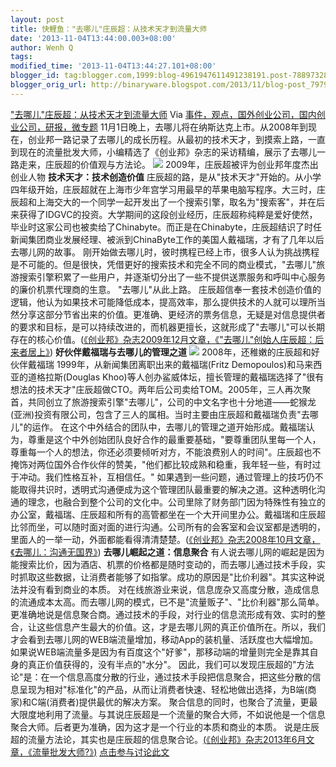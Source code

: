 ```yaml
---
layout: post
title: 快鲤鱼："去哪儿"庄辰超：从技术天才到流量大师
date: '2013-11-04T13:44:00.003+08:00'
author: Wenh Q
tags:
modified_time: '2013-11-04T13:44:27.101+08:00'
blogger_id: tag:blogger.com,1999:blog-4961947611491238191.post-7889732827589683236
blogger_orig_url: http://binaryware.blogspot.com/2013/11/blog-post_7979.html
---
```

["去哪儿"庄辰超：从技术天才到流量大师](http://www.kuailiyu.com/article/5815.html)
Via
[事件，观点，国外创业公司，国内创业公司，研报，微专题](http://www.kuailiyu.com/)
11月1日晚上，去哪儿将在纳斯达克上市。从2008年到现在，创业邦一路记录了去哪儿的成长历程。从最初的技术天才，到摸索上路，一直到现在的流量批发大师，小编精选了《创业邦》杂志的采访精编，展示了去哪儿一路走来，庄辰超的价值观与方法论。
![](http://www.kuailiyu.com/uploadfile/2013/1102/20131102090842244.jpg)
 2009年，庄辰超被评为创业邦年度杰出创业人物
**技术天才：技术创造价值**
庄辰超的路，是从"技术天才"开始的。从小学四年级开始，庄辰超就在上海市少年宫学习用最早的苹果电脑写程序。大三时，庄辰超和上海交大的一个同学一起开发出了一个搜索引擎，取名为"搜索客"，并在后来获得了IDGVC的投资。大学期间的这段创业经历，庄辰超称纯粹是爱好使然，毕业时这家公司也被卖给了Chinabyte。而正是在Chinabyte，庄辰超结识了时任新闻集团商业发展经理、被派到ChinaByte工作的美国人戴福瑞，才有了几年以后去哪儿网的故事。
刚开始做去哪儿时，彼时携程已经上市，很多人认为挑战携程是不可能的。但是很快，凭借更好的搜索技术和完全不同的商业模式，"去哪儿"旅游搜索引擎积累了一些用户，并逐渐切分出了一些不提供送票服务和呼叫中心服务的廉价机票代理商的生意。
"去哪儿"从此上路。
庄辰超信奉一套技术创造价值的逻辑，他认为如果技术可能降低成本，提高效率，那么提供技术的人就可以理所当然分享这部分节省出来的价值。更准确、更经济的票务信息，无疑是对信息提供者的要求和目标，是可以持续改进的，而机器更擅长，这就形成了"去哪儿"可以长期存在的核心价值。([《创业邦》杂志2009年12月文章，《"去哪儿"创始人庄辰超：后来者居上》](http://magazine.cyzone.cn/articles/200912/1516_1.html))
**好伙伴戴福瑞与去哪儿的管理之道**
![](http://www.kuailiyu.com/uploadfile/2013/1102/20131102090842421.jpg)
 2008年，还稚嫩的庄辰超和好伙伴戴福瑞
1999年，从新闻集团离职出来的戴福瑞(Fritz
Demopoulos)和马来西亚的道格拉斯(Douglas
Khoo)等人创办鲨威体坛，擅长管理的戴福瑞选择了"很有想法的技术天才"庄辰超做CTO。两年后公司卖给TOM。2005年，三人再次聚首，共同创立了旅游搜索引擎"去哪儿"，公司的中文名字也十分地道——蛇猴龙(亚洲)投资有限公司，包含了三人的属相。当时主要由庄辰超和戴福瑞负责"去哪儿"的运作。
在这个中外结合的团队中，去哪儿的管理之道开始形成。戴福瑞认为，尊重是这个中外创始团队良好合作的最重要基础，"要尊重团队里每一个人，尊重每一个人的想法，你还必须要倾听对方，不能浪费别人的时间"。庄辰超也不掩饰对两位国外合作伙伴的赞美，"他们都比较成熟和稳重，我年轻一些，有时过于冲动。我们性格互补，互相信任。"
如果遇到一些问题，通过管理上的技巧仍不能取得共识时，透明式沟通便成为这个管理团队最重要的解决之道。这种透明化沟通的理念，也融合到整个公司的文化中。公司里除了财务部门因为特殊性有独立的办公室，戴福瑞、庄辰超和所有的高管都坐在一个大开间里办公。戴福瑞和庄辰超比邻而坐，可以随时面对面的进行沟通。公司所有的会客室和会议室都是透明的，里面人的一举一动，外面都能看得清清楚楚。([《创业邦》杂志2008年10月文章，《去哪儿：沟通无国界》](http://magazine.cyzone.cn/articles/200810/833.html))
**去哪儿崛起之道：信息聚合**
有人说去哪儿网的崛起是因为能搜索比价，因为酒店、机票的价格都是随时变动的，而去哪儿通过技术手段，实时抓取这些数据，让消费者能够了如指掌。成功的原因是"比价利器"。其实这种说法并没有看到商业的本质。
对在线旅游业来说，信息庞杂又高度分散，造成信息的流通成本太高。而去哪儿网的模式，已不是"流量贩子"、"比价利器"那么简单。更准确地说是信息聚合商。通过技术的手段，对行业的信息流形成有效、实时的整合，让这些信息产生最大的价值。这，才是去哪儿网的真正价值所在。所以，我们才会看到去哪儿网的WEB端流量增加，移动App的装机量、活跃度也大幅增加。如果说WEB端流量多是因为有百度这个"好爹"，那移动端的增量则完全是靠其自身的真正价值获得的，没有半点的"水分"。
因此，我们可以发现庄辰超的"方法论"是：在一个信息高度分散的行业，通过技术手段把信息聚合，把这些分散的信息呈现为相对"标准化"的产品，从而让消费者快速、轻松地做出选择，为B端(商家)和C端(消费者)提供最优的解决方案。
聚合信息的同时，也聚合了流量，更最大限度地利用了流量。与其说庄辰超是一个流量的聚合大师，不如说他是一个信息聚合大师。后者更为准确，因为这才是一个行业的本质和商业的本质。
说是庄辰超的流量方法论，其实也是庄辰超的信息聚合论。[(](http://magazine.cyzone.cn/articles/201306/2961.html)[《创业邦》杂志2013年6月文章，《](http://magazine.cyzone.cn/articles/201306/2961.html)[流量批发大师?](http://magazine.cyzone.cn/articles/201306/2961.html)[》](http://magazine.cyzone.cn/articles/201306/2961.html)[)](http://magazine.cyzone.cn/articles/201306/2961.html)
[点击参与讨论此文](http://www.kuailiyu.com/article/5815.html?utm_source=articletail&utm_medium=RSS#comments)
